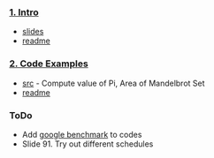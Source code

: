 ### [1. Intro](./slides)
* [slides](./slides/Intro_To_OpenMP_Mattson.pdf)
* [readme](./slides)

### [2. Code Examples](./Code)
* [src](./Code/src) - Compute value of Pi, Area of Mandelbrot Set
* [readme](./Code)

### ToDo
* Add [google benchmark](https://github.com/google/benchmark) to codes
* Slide 91. Try out different schedules
